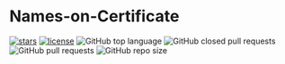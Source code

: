 # Names-on-Certificate

[![stars](https://custom-icon-badges.demolab.com/github/stars/kingrishabdugar/Green-Leaf-Gourmet?logo=star)](https://github.com/kingrishabdugar/Names-on-Certificate/stargazers "stars")
[![license](https://custom-icon-badges.demolab.com/github/license/kingrishabdugar/Names-on-Certificate?logo=law&logoColor=white)](https://github.com/kingrishabdugar/Names-on-Certificate/blob/main/License?rgh-link-date=2022-07-28 "license MIT")
![GitHub top language](https://img.shields.io/github/languages/top/kingrishabdugar/Names-on-Certificate) 
![GitHub closed pull requests](https://img.shields.io/github/issues-pr-closed/kingrishabdugar/Names-on-Certificate) 
![GitHub pull requests](https://img.shields.io/github/issues-pr-raw/kingrishabdugar/Names-on-Certificate) 
![GitHub repo size](https://img.shields.io/github/repo-size/kingrishabdugar/Names-on-Certificate)
